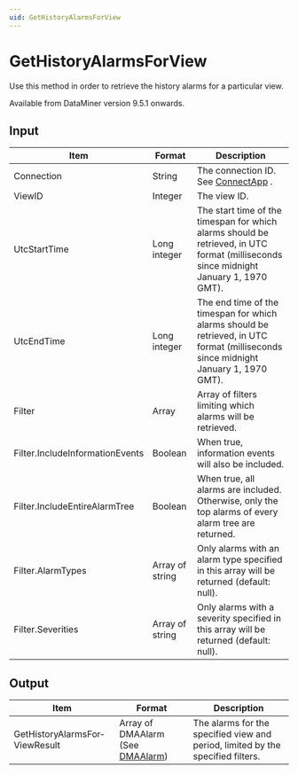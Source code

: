 ```yaml
---
uid: GetHistoryAlarmsForView
---
```


# GetHistoryAlarmsForView

Use this method in order to retrieve the history alarms for a particular view.

Available from DataMiner version 9.5.1 onwards.

## Input

| Item                            | Format          | Description                                                                                                                           |
|---------------------------------|-----------------|---------------------------------------------------------------------------------------------------------------------------------------|
| Connection                      | String          | The connection ID. See [ConnectApp](xref:ConnectApp) .                                                                                  |
| ViewID                          | Integer         | The view ID.                                                                                                                          |
| UtcStartTime                    | Long integer    | The start time of the timespan for which alarms should be retrieved, in UTC format (milliseconds since midnight January 1, 1970 GMT). |
| UtcEndTime                      | Long integer    | The end time of the timespan for which alarms should be retrieved, in UTC format (milliseconds since midnight January 1, 1970 GMT).   |
| Filter                          | Array           | Array of filters limiting which alarms will be retrieved.                                                                             |
| Filter.IncludeInformationEvents | Boolean         | When true, information events will also be included.                                                                                  |
| Filter.IncludeEntireAlarmTree   | Boolean         | When true, all alarms are included. Otherwise, only the top alarms of every alarm tree are returned.                                  |
| Filter.AlarmTypes               | Array of string | Only alarms with an alarm type specified in this array will be returned (default: null).                                              |
| Filter.Severities               | Array of string | Only alarms with a severity specified in this array will be returned (default: null).                                                 |

## Output

| Item                           | Format                                                                   | Description                                                                     |
|--------------------------------|--------------------------------------------------------------------------|---------------------------------------------------------------------------------|
| GetHistoryAlarmsFor­ViewResult | Array of DMAAlarm (See [DMAAlarm](xref:DMAAlarm)) | The alarms for the specified view and period, limited by the specified filters. |

